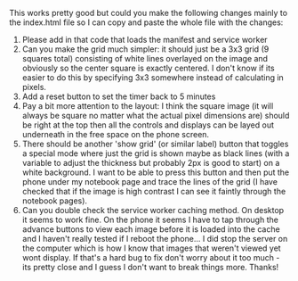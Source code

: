 This works pretty good but could you make the following changes mainly to the index.html file so I can copy and paste the whole file with the changes:
1. Please add in that code that loads the manifest and service worker
2. Can you make the grid much simpler: it should just be a 3x3 grid (9 squares total) consisting of white lines overlayed on the image and obviously so the center square is exactly centered. I don't know if its easier to do this by specifying 3x3 somewhere instead of calculating in pixels.
3. Add a reset button to set the timer back to 5 minutes
4. Pay a bit more attention to the layout: I think the square image (it will always be square no matter what the actual pixel dimensions are) should be right at the top then all the controls and displays can be layed out underneath in the free space on the phone screen.
5. There should be another 'show grid' (or similar label) button that toggles a special mode where just the grid is shown maybe as black lines (with a variable to adjust the thickness but probably 2px is good to start) on a white background. I want to be able to press this button and then put the phone under my notebook page and trace the lines of the grid (I have checked that if the image is high contrast I can see it faintly through the notebook pages).
6. Can you double check the service worker caching method. On desktop it seems to work fine. On the phone it seems I have to tap through the advance buttons to view each image before it is loaded into the cache and I haven't really tested if I reboot the phone... I did stop the server on the computer which is how I know that images that weren't viewed yet wont display. If that's a hard bug to fix don't worry about it too much - its pretty close and I guess I don't want to break things more.
Thanks!
